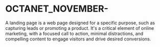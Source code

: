 # OCTANET_NOVEMBER-
A landing page is a web page designed for a specific purpose, such as capturing leads or promoting a product. It's a critical element of online marketing, with a focused call to action, minimal distractions, and compelling content to engage visitors and drive desired conversions.
